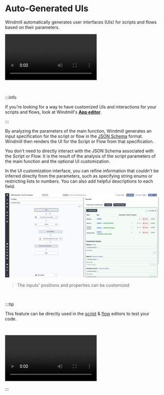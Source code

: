 # Auto-Generated UIs

Windmill automatically generates user interfaces (UIs) for scripts and flows based on their parameters.

<video
    className="border-2 rounded-xl object-cover w-full h-full"
    autoPlay
    loop
    controls
    id="main-video"
    src="/videos/auto_generated_uis.mp4"
/>

<br/>

:::info

If you're looking for a way to have customized UIs and interactions for your scripts and flows, look at Windmill's **[App editor](../../getting_started/7_apps_quickstart/index.md)**.

:::

By analyzing the parameters of the main function, Windmill generates an input specification for the script or flow in the [JSON Schema](../13_json_schema_and_parsing/index.md) format. Windmill then renders the UI for the Script or Flow from that specification.

You don't need to directly interact with the JSON Schema associated with the Script or Flow. It is the result of the analysis of the script parameters of the main function and the optional UI customization.

In the UI customization interface, you can refine information that couldn't be inferred directly from the parameters, such as specifying string enums or restricting lists to numbers. You can also add helpful descriptions to each field.

![Customize inputs](./customize_inputs.png)

> The inputs' positions and properties can be customized

<br/>

:::tip

This feature can be directly used in the [script](../../getting_started/0_scripts_quickstart/index.mdx) & [flow](../../getting_started/6_flows_quickstart/index.md) editors to test your code.

<br/>

<video
    className="border-2 rounded-xl object-cover w-full h-full"
    loop
    controls
    id="main-video"
    src="/videos/ui_from_script_editor.mp4"
/>

:::
